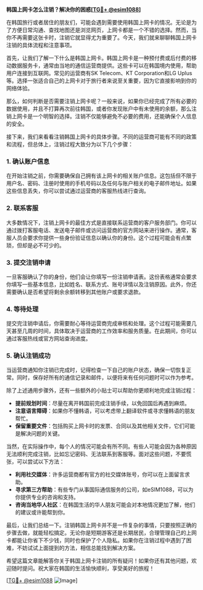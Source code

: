 **韩国上网卡怎么注销？解决你的困惑[[TG💪+ @esim1088](https://t.me/s/esim1088)]**

在韩国旅行或者居住的朋友们，可能会遇到需要使用韩国上网卡的情况。无论是为了方便日常沟通、查找地图还是浏览网页，上网卡都是一个不错的选择。然而，当你不再需要这张卡时，注销它就显得尤为重要了。今天，我们就来聊聊韩国上网卡注销的具体流程和注意事项。

首先，让我们了解一下什么是韩国上网卡。韩国上网卡是一种预付费或后付费的移动数据服务卡，通常由当地的通信运营商提供。这些卡可以在韩国境内使用，帮助用户连接到互联网。常见的运营商有SK Telecom、KT Corporation和LG Uplus等。选择一张适合自己的上网卡对于旅行者来说至关重要，因为它直接影响到你的网络体验。

那么，如何判断是否需要注销上网卡呢？一般来说，如果你已经完成了所有必要的数据使用，并且不打算再次前往韩国，或者你发现账户中有未使用的余额，那么注销上网卡是一个明智的选择。注销不仅能够避免不必要的费用，还能确保个人信息的安全。

接下来，我们来看看注销韩国上网卡的具体步骤。不同的运营商可能有不同的政策和流程，但总体上，注销过程大致分为以下几个步骤：

### 1. **确认账户信息**
在开始注销之前，你需要确保自己拥有该上网卡的相关账户信息。这包括但不限于用户名、密码、注册时使用的手机号码以及任何与账户相关的电子邮件地址。如果这些信息丢失，你可以尝试通过运营商的客服热线进行查询。

### 2. **联系客服**
大多数情况下，注销上网卡的最佳方式是直接联系运营商的客户服务部门。你可以通过拨打客服电话、发送电子邮件或访问运营商的官方网站来进行操作。通常，客服人员会要求你提供一些身份验证信息以确认你的身份。这个过程可能会有点繁琐，但却是必不可少的。

### 3. **提交注销申请**
一旦客服确认了你的身份，他们会让你填写一份注销申请表。这份表格通常会要求你填写一些基本信息，比如姓名、联系方式、账号详情以及注销原因。此外，你还需要确认是否希望将剩余余额转移到其他账户或要求退款。

### 4. **等待处理**
提交完注销申请后，你需要耐心等待运营商完成审核和处理。这个过程可能需要几天甚至几周的时间，具体取决于运营商的工作效率和服务质量。在此期间，你可以通过客服热线或官方网站查询进度。

### 5. **确认注销成功**
当运营商通知你注销已完成时，记得检查一下自己的账户状态，确保一切恢复正常。同时，保存好所有的通信记录和邮件，以便将来有任何问题时可以作为参考。

除了上述通用步骤外，还有一些额外的小贴士可以帮助你更顺利地完成注销过程：

- **提前规划时间**：尽量在离开韩国前完成注销手续，以免回国后再遇到麻烦。
- **注意语言障碍**：如果你不懂韩语，可以考虑带上翻译软件或寻求懂韩语的朋友帮忙。
- **保留重要文件**：包括购买上网卡时的发票、合同以及其他相关文件，它们可能是解决问题的关键。

当然，在实际操作中，每个人的情况可能会有所不同。有些人可能会因为各种原因无法顺利完成注销，比如忘记密码、无法联系到客服等。面对这些问题，不要慌张，可以尝试以下方法：

- **利用社交媒体**：许多运营商都有官方的社交媒体账号，你可以在上面留言求助。
- **寻求第三方帮助**：有些专门从事国际通信服务的公司，如eSIM1088，可以为你提供专业的咨询和支持。
- **咨询当地华人社区**：在韩国生活的华人朋友可能会对本地情况更加了解，他们的建议或许能帮到你。

最后，让我们总结一下。注销韩国上网卡并不是一件复杂的事情，只要按照正确的步骤去做，就能轻松搞定。无论你是短期游客还是长期居民，合理管理自己的上网卡都能让你省下不少钱，同时也保护了个人隐私。如果你在注销过程中遇到了困难，不妨试试上面提到的方法，相信总能找到解决方案。

希望这篇文章能解答你关于韩国上网卡注销的所有疑问！如果你还有其他问题，欢迎随时提问。祝大家在韩国的生活愉快顺利，享受美好的旅程！

[[TG💪+ @esim1088](https://t.me/s/esim1088) ![Image](https://i.postimg.cc/4NQfJmqS/Snipaste-2025-05-13-00-14-12.png)]